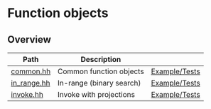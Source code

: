 # Function objects

## Overview

| Path                        | Description              |                                   |
| --------------------------- | ------------------------ | --------------------------------- |
| [common.hh](common.hh)      | Common function objects  | [Example/Tests](common.test.cc)   |
| [in\_range.hh](in_range.hh) | In-range (binary search) | [Example/Tests](in_range.test.cc) |
| [invoke.hh](invoke.hh)      | Invoke with projections  | [Example/Tests](invoke.test.cc)   |
